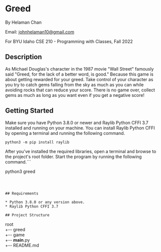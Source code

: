 # Greed

By Helaman Chan 

Email: johnhelaman10@gmail.com

For BYU Idaho CSE 210 - Programming with Classes, Fall 2022

## Description
As Michael Douglas's character in the 1987 movie "Wall Street" famously said "Greed, for the lack of a better word, is good." Because this game is about getting rewarded for your greed. Take control of your character as you try to catch gems falling from the sky as much as you can while avoiding rocks that can reduce your score. There is no game over, collect gems as much as long as you want even if you get a negative score!

## Getting Started

Make sure you have Python 3.8.0 or newer and Raylib Python CFFI 3.7 installed and running on your machine. You can install Raylib Python CFFI by opening a terminal and running the following command.

```
python3 -m pip install raylib

```
After you've installed the required libraries, open a terminal and browse to the project's root folder. Start the program by running the following command.```

python3 greed
```



## Requirements

* Python 3.8.0 or any version above.
* Raylib Python CFFI 3.7

## Project Structure

```
root                    
+-- greed                
  +-- game              
  +-- __main__.py       
+-- README.md          
```
